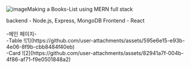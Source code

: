 ![image](https://github.com/user-attachments/assets/c4353788-05ae-42c5-96bf-52b42bff13a5)Making a Books-List using MERN full stack

<Flameworks>
backend - Node.js, Express, MongoDB
Frontend - React
<br/><br/>
-메인 페이지-
  <br/>
  -Table
![1](https://github.com/user-attachments/assets/595e6e15-e93b-4e06-8f9b-cbb8484f40eb)
  <br/>
  -Card
  ![2](https://github.com/user-attachments/assets/82941a7f-004b-4f86-af71-f9e0501848a2)
